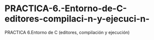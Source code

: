 # PRACTICA-6.-Entorno-de-C-editores-compilaci-n-y-ejecuci-n-
PRACTICA 6.Entorno de C (editores, compilación y ejecución)
